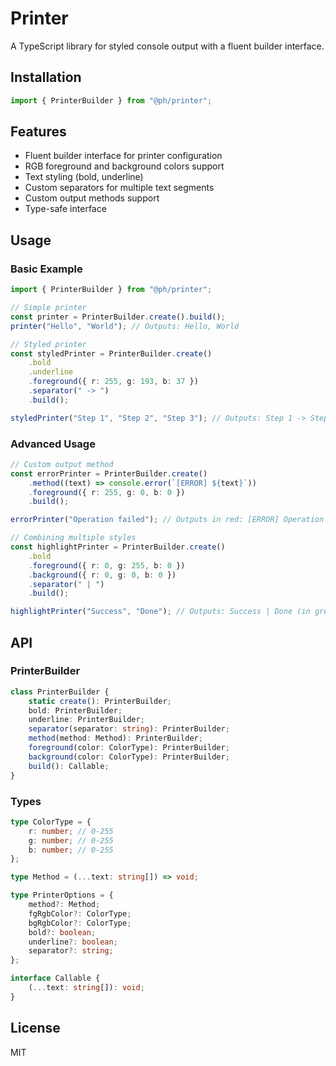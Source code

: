 # Printer

A TypeScript library for styled console output with a fluent builder interface.

## Installation

```ts
import { PrinterBuilder } from "@ph/printer";
```

## Features

- Fluent builder interface for printer configuration
- RGB foreground and background colors support
- Text styling (bold, underline)
- Custom separators for multiple text segments
- Custom output methods support
- Type-safe interface

## Usage

### Basic Example

```ts
import { PrinterBuilder } from "@ph/printer";

// Simple printer
const printer = PrinterBuilder.create().build();
printer("Hello", "World"); // Outputs: Hello, World

// Styled printer
const styledPrinter = PrinterBuilder.create()
    .bold
    .underline
    .foreground({ r: 255, g: 193, b: 37 })
    .separator(" -> ")
    .build();

styledPrinter("Step 1", "Step 2", "Step 3"); // Outputs: Step 1 -> Step 2 -> Step 3 (in gold, bold, underlined)
```

### Advanced Usage

```ts
// Custom output method
const errorPrinter = PrinterBuilder.create()
    .method((text) => console.error(`[ERROR] ${text}`))
    .foreground({ r: 255, g: 0, b: 0 })
    .build();

errorPrinter("Operation failed"); // Outputs in red: [ERROR] Operation failed

// Combining multiple styles
const highlightPrinter = PrinterBuilder.create()
    .bold
    .foreground({ r: 0, g: 255, b: 0 })
    .background({ r: 0, g: 0, b: 0 })
    .separator(" | ")
    .build();

highlightPrinter("Success", "Done"); // Outputs: Success | Done (in green on black, bold)
```

## API

### PrinterBuilder

```ts
class PrinterBuilder {
    static create(): PrinterBuilder;
    bold: PrinterBuilder;
    underline: PrinterBuilder;
    separator(separator: string): PrinterBuilder;
    method(method: Method): PrinterBuilder;
    foreground(color: ColorType): PrinterBuilder;
    background(color: ColorType): PrinterBuilder;
    build(): Callable;
}
```

### Types

```ts
type ColorType = {
    r: number; // 0-255
    g: number; // 0-255
    b: number; // 0-255
};

type Method = (...text: string[]) => void;

type PrinterOptions = {
    method?: Method;
    fgRgbColor?: ColorType;
    bgRgbColor?: ColorType;
    bold?: boolean;
    underline?: boolean;
    separator?: string;
};

interface Callable {
    (...text: string[]): void;
}
```

## License

MIT 
